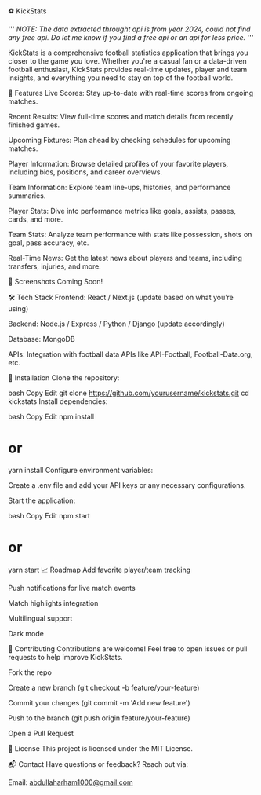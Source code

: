 ⚽ KickStats

'''
*NOTE: The data extracted throught api is from year 2024, could not find any free api. Do let me know if you find a free api or an api for less price.* 
'''

KickStats is a comprehensive football statistics application that brings you closer to the game you love. Whether you're a casual fan or a data-driven football enthusiast, KickStats provides real-time updates, player and team insights, and everything you need to stay on top of the football world.

🚀 Features
Live Scores: Stay up-to-date with real-time scores from ongoing matches.

Recent Results: View full-time scores and match details from recently finished games.

Upcoming Fixtures: Plan ahead by checking schedules for upcoming matches.

Player Information: Browse detailed profiles of your favorite players, including bios, positions, and career overviews.

Team Information: Explore team line-ups, histories, and performance summaries.

Player Stats: Dive into performance metrics like goals, assists, passes, cards, and more.

Team Stats: Analyze team performance with stats like possession, shots on goal, pass accuracy, etc.

Real-Time News: Get the latest news about players and teams, including transfers, injuries, and more.

📸 Screenshots
Coming Soon!

🛠️ Tech Stack
Frontend: React / Next.js (update based on what you’re using)

Backend: Node.js / Express / Python / Django (update accordingly)

Database: MongoDB 

APIs: Integration with football data APIs like API-Football, Football-Data.org, etc.

🔧 Installation
Clone the repository:

bash
Copy
Edit
git clone https://github.com/yourusername/kickstats.git
cd kickstats
Install dependencies:

bash
Copy
Edit
npm install
# or
yarn install
Configure environment variables:

Create a .env file and add your API keys or any necessary configurations.

Start the application:

bash
Copy
Edit
npm start
# or
yarn start
📈 Roadmap
 Add favorite player/team tracking

 Push notifications for live match events

 Match highlights integration

 Multilingual support

 Dark mode

🤝 Contributing
Contributions are welcome! Feel free to open issues or pull requests to help improve KickStats.

Fork the repo

Create a new branch (git checkout -b feature/your-feature)

Commit your changes (git commit -m 'Add new feature')

Push to the branch (git push origin feature/your-feature)

Open a Pull Request

📄 License
This project is licensed under the MIT License.

📬 Contact
Have questions or feedback? Reach out via:

Email: abdullaharham1000@gmail.com
